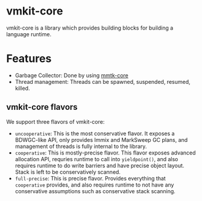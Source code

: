 # vmkit-core

vmkit-core is a library which provides building blocks for building a language runtime.

# Features
- Garbage Collector: Done by using [mmtk-core](https://github.com/mmtk/mmtk-core)
- Thread management: Threads can be spawned, suspended, resumed, killed.


## vmkit-core flavors

We support three flavors of vmkit-core:
- `uncooperative`: This is the most conservative flavor. It exposes a BDWGC-like API, only provides Immix and MarkSweep GC plans,
and management of threads is fully internal to the library.
- `cooperative`: This is mostly-precise flavor. This flavor exposes advanced allocation API, requries runtime to call into `yieldpoint()`,
and also requires runtime to do write barriers and have precise object layout. Stack is left to be conservatively scanned. 
- `full-precise`: This is precise flavor. Provides everything that `cooperative` provides, and also requires
runtime to not have any conservative assumptions such as conservative stack scanning.